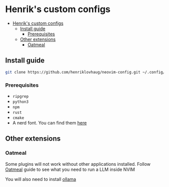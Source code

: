 # Henrik's custom configs

<!--toc:start-->

- [Henrik's custom configs](#henriks-custom-configs)
  - [Install guide](#install-guide)
    - [Prerequisites](#prerequisites)
  - [Other extensions](#other-extensions)
    - [Oatmeal](#oatmeal)

<!--toc:end-->

## Install guide

```bash
git clone https://github.com/henriklovhaug/neovim-config.git ~/.config/nvim
```

### Prerequisites

- `ripgrep`
- `python3`
- `npm`
- `rust`
- `cmake`
- A nerd font. You can find them [here](https://www.nerdfonts.com)

## Other extensions

### Oatmeal

Some plugins will not work without other applications installed. Follow
[Oatmeal](https://github.com/dustinblackman/oatmeal.nvim) guide to see what you
need to run a LLM inside NVIM

You will also need to install [ollama](https://github.com/ollama/ollama)

